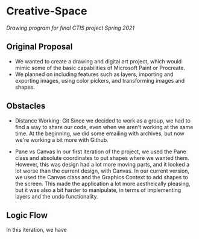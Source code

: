 # Creative-Space

*Drawing program for final CTIS project Spring 2021*

## Original Proposal
- We wanted to create a drawing and digital art project, which would mimic some of the basic capabilities of Microsoft Paint or Procreate.
- We planned on including features such as layers, importing and exporting images, using color pickers, and transforming images and shapes.

## Obstacles
- Distance Working: Git
Since we decided to work as a group, we had to find a way to share our code, even when we aren't working at the same time. At the beginning, we did some emailing with archives, but now we're working a bit more with Github.

- Pane vs Canvas
In our first iteration of the project, we used the Pane class and absolute coordinates to put shapes where we wanted them. However, this was design had a lot more moving parts, and it looked a lot worse than the current design, with Canvas.
In our current version, we used the Canvas class and the Graphics Context to add shapes to the screen. This made the application a lot more aestheically pleasing, but it was also a bit harder to manipulate, in terms of implementing layers and the undo functionality.

## Logic Flow
In this iteration, we have

